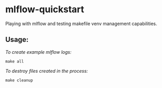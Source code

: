 # mlflow-quickstart

Playing with mlflow and testing makefile venv management capabilities.

## Usage:

*To create example mlflow logs:*

```
make all
```

*To destroy files created in the process:*

```
make cleanup
```
